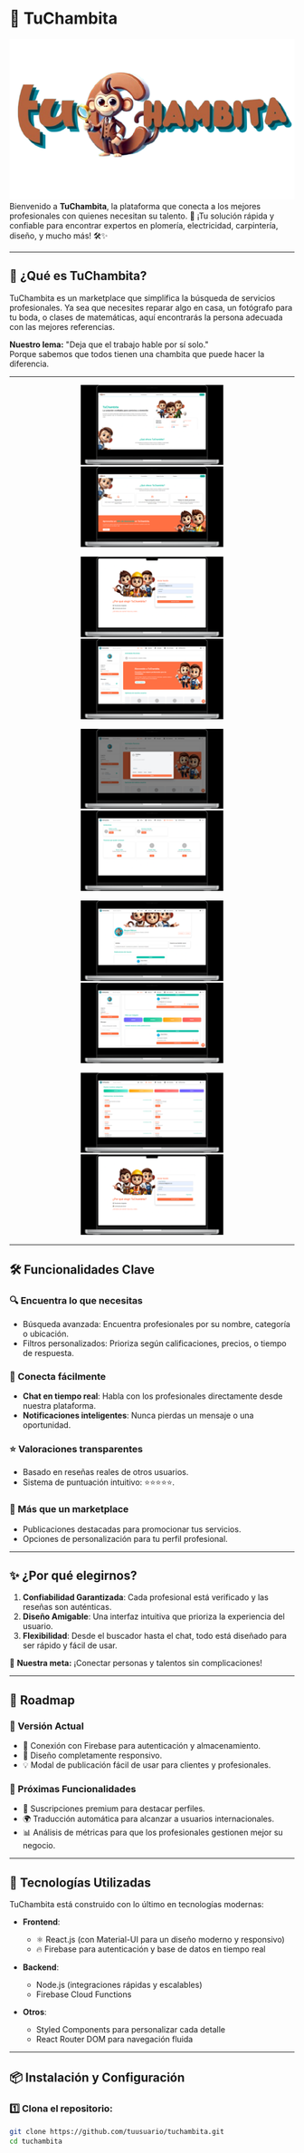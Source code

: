 # 🚀 TuChambita

![TuChambita Logo](/public/assets/banner.png)  
Bienvenido a **TuChambita**, la plataforma que conecta a los mejores profesionales con quienes necesitan su talento. 🌟 ¡Tu solución rápida y confiable para encontrar expertos en plomería, electricidad, carpintería, diseño, y mucho más! 🛠️✨

---

## 🌟 ¿Qué es TuChambita?
TuChambita es un marketplace que simplifica la búsqueda de servicios profesionales. Ya sea que necesites reparar algo en casa, un fotógrafo para tu boda, o clases de matemáticas, aquí encontrarás la persona adecuada con las mejores referencias.  

**Nuestro lema:** "Deja que el trabajo hable por sí solo."  
Porque sabemos que todos tienen una chambita que puede hacer la diferencia.

---
<p align="center">
  <img src="/public/assets/readme/cc1.png" alt="Mockup 1" width="50%" />
  <img src="public/assets/readme/cc2.png" alt="Mockup 2" width="50%" />
</p>
<p align="center">
  <img src="public/assets/readme/cc4.png" alt="Mockup 3" width="50%" />
  <img src="public/assets/readme/cc5.png" alt="Mockup 4" width="50%" />
</p>
<p align="center">
  <img src="public/assets/readme/cc6.png" alt="Mockup 5" width="50%" />
  <img src="public/assets/readme/cc7.png" alt="Mockup 6" width="50%" />
</p>
<p align="center">
  <img src="public/assets/readme/cc8.png" alt="Mockup 7" width="50%" />
  <img src="public/assets/readme/cc9.png" alt="Mockup 8" width="50%" />
</p>
<p align="center">
  <img src="public/assets/readme/cc0.png" alt="Mockup 9" width="50%" />
  <img src="public/assets/readme/cc4.png" alt="Mockup 10" width="50%" />
</p>

---

## 🛠️ Funcionalidades Clave
### 🔍 Encuentra lo que necesitas
- Búsqueda avanzada: Encuentra profesionales por su nombre, categoría o ubicación.  
- Filtros personalizados: Prioriza según calificaciones, precios, o tiempo de respuesta.  

### 💬 Conecta fácilmente
- **Chat en tiempo real**: Habla con los profesionales directamente desde nuestra plataforma.  
- **Notificaciones inteligentes**: Nunca pierdas un mensaje o una oportunidad.  

### ⭐ Valoraciones transparentes
- Basado en reseñas reales de otros usuarios.  
- Sistema de puntuación intuitivo: ⭐⭐⭐⭐⭐.

### 🚀 Más que un marketplace
- Publicaciones destacadas para promocionar tus servicios.  
- Opciones de personalización para tu perfil profesional.

---

## ✨ ¿Por qué elegirnos?
1. **Confiabilidad Garantizada**: Cada profesional está verificado y las reseñas son auténticas.
2. **Diseño Amigable**: Una interfaz intuitiva que prioriza la experiencia del usuario.  
3. **Flexibilidad**: Desde el buscador hasta el chat, todo está diseñado para ser rápido y fácil de usar.  

🎯 **Nuestra meta:** ¡Conectar personas y talentos sin complicaciones!

---

## 🚧 Roadmap
### 🎉 Versión Actual
- 🧰 Conexión con Firebase para autenticación y almacenamiento.  
- 📱 Diseño completamente responsivo.  
- 💡 Modal de publicación fácil de usar para clientes y profesionales.  

### 🔮 Próximas Funcionalidades
- 🏅 Suscripciones premium para destacar perfiles.  
- 🌍 Traducción automática para alcanzar a usuarios internacionales.  
- 📊 Análisis de métricas para que los profesionales gestionen mejor su negocio.

---

## 🚀 Tecnologías Utilizadas
TuChambita está construido con lo último en tecnologías modernas:  

- **Frontend**:  
  - ⚛️ React.js (con Material-UI para un diseño moderno y responsivo)  
  - 🔥 Firebase para autenticación y base de datos en tiempo real  

- **Backend**:  
  - Node.js (integraciones rápidas y escalables)  
  - Firebase Cloud Functions  

- **Otros**:  
  - Styled Components para personalizar cada detalle  
  - React Router DOM para navegación fluida  

---

## 📦 Instalación y Configuración

### 1️⃣ Clona el repositorio:
```bash
git clone https://github.com/tuusuario/tuchambita.git
cd tuchambita
